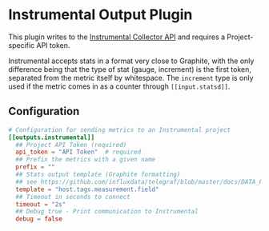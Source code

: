 # Instrumental Output Plugin

This plugin writes to the [Instrumental Collector API](https://instrumentalapp.com/docs/tcp-collector)
and requires a Project-specific API token.

Instrumental accepts stats in a format very close to Graphite, with the only difference being that
the type of stat (gauge, increment) is the first token, separated from the metric itself
by whitespace. The `increment` type is only used if the metric comes in as a counter through `[[input.statsd]]`.

## Configuration

```toml
# Configuration for sending metrics to an Instrumental project
[[outputs.instrumental]]
  ## Project API Token (required)
  api_token = "API Token"  # required
  ## Prefix the metrics with a given name
  prefix = ""
  ## Stats output template (Graphite formatting)
  ## see https://github.com/influxdata/telegraf/blob/master/docs/DATA_FORMATS_OUTPUT.md#graphite
  template = "host.tags.measurement.field"
  ## Timeout in seconds to connect
  timeout = "2s"
  ## Debug true - Print communication to Instrumental
  debug = false
```

